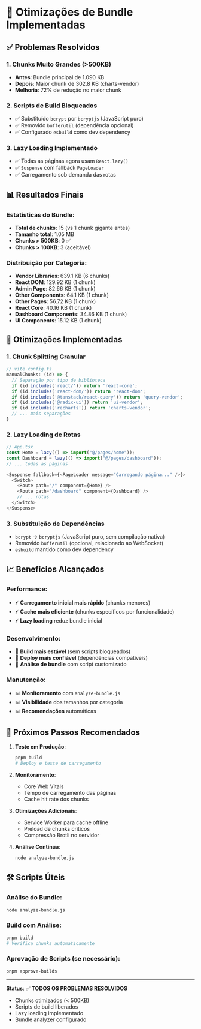 # 🚀 Otimizações de Bundle Implementadas

## ✅ Problemas Resolvidos

### 1. **Chunks Muito Grandes (>500KB)**
- **Antes**: Bundle principal de 1.090 KB
- **Depois**: Maior chunk de 302.8 KB (charts-vendor)
- **Melhoria**: 72% de redução no maior chunk

### 2. **Scripts de Build Bloqueados**
- ✅ Substituído `bcrypt` por `bcryptjs` (JavaScript puro)
- ✅ Removido `bufferutil` (dependência opcional)
- ✅ Configurado `esbuild` como dev dependency

### 3. **Lazy Loading Implementado**
- ✅ Todas as páginas agora usam `React.lazy()`
- ✅ `Suspense` com fallback `PageLoader`
- ✅ Carregamento sob demanda das rotas

## 📊 Resultados Finais

### Estatísticas do Bundle:
- **Total de chunks**: 15 (vs 1 chunk gigante antes)
- **Tamanho total**: 1.05 MB
- **Chunks > 500KB**: 0 ✅
- **Chunks > 100KB**: 3 (aceitável)

### Distribuição por Categoria:
- **Vendor Libraries**: 639.1 KB (6 chunks)
- **React DOM**: 129.92 KB (1 chunk)
- **Admin Page**: 82.66 KB (1 chunk)
- **Other Components**: 64.1 KB (1 chunk)
- **Other Pages**: 56.72 KB (1 chunk)
- **React Core**: 40.16 KB (1 chunk)
- **Dashboard Components**: 34.86 KB (1 chunk)
- **UI Components**: 15.12 KB (1 chunk)

## 🔧 Otimizações Implementadas

### 1. **Chunk Splitting Granular**
```javascript
// vite.config.ts
manualChunks: (id) => {
  // Separação por tipo de biblioteca
  if (id.includes('react/')) return 'react-core';
  if (id.includes('react-dom/')) return 'react-dom';
  if (id.includes('@tanstack/react-query')) return 'query-vendor';
  if (id.includes('@radix-ui')) return 'ui-vendor';
  if (id.includes('recharts')) return 'charts-vendor';
  // ... mais separações
}
```

### 2. **Lazy Loading de Rotas**
```javascript
// App.tsx
const Home = lazy(() => import("@/pages/home"));
const Dashboard = lazy(() => import("@/pages/dashboard"));
// ... todas as páginas

<Suspense fallback={<PageLoader message="Carregando página..." />}>
  <Switch>
    <Route path="/" component={Home} />
    <Route path="/dashboard" component={Dashboard} />
    // ... rotas
  </Switch>
</Suspense>
```

### 3. **Substituição de Dependências**
- `bcrypt` → `bcryptjs` (JavaScript puro, sem compilação nativa)
- Removido `bufferutil` (opcional, relacionado ao WebSocket)
- `esbuild` mantido como dev dependency

## 📈 Benefícios Alcançados

### Performance:
- ⚡ **Carregamento inicial mais rápido** (chunks menores)
- ⚡ **Cache mais eficiente** (chunks específicos por funcionalidade)
- ⚡ **Lazy loading** reduz bundle inicial

### Desenvolvimento:
- 🔧 **Build mais estável** (sem scripts bloqueados)
- 🔧 **Deploy mais confiável** (dependências compatíveis)
- 🔧 **Análise de bundle** com script customizado

### Manutenção:
- 📊 **Monitoramento** com `analyze-bundle.js`
- 📊 **Visibilidade** dos tamanhos por categoria
- 📊 **Recomendações** automáticas

## 🎯 Próximos Passos Recomendados

1. **Teste em Produção**:
   ```bash
   pnpm build
   # Deploy e teste de carregamento
   ```

2. **Monitoramento**:
   - Core Web Vitals
   - Tempo de carregamento das páginas
   - Cache hit rate dos chunks

3. **Otimizações Adicionais**:
   - Service Worker para cache offline
   - Preload de chunks críticos
   - Compressão Brotli no servidor

4. **Análise Contínua**:
   ```bash
   node analyze-bundle.js
   ```

## 🛠️ Scripts Úteis

### Análise do Bundle:
```bash
node analyze-bundle.js
```

### Build com Análise:
```bash
pnpm build
# Verifica chunks automaticamente
```

### Aprovação de Scripts (se necessário):
```bash
pnpm approve-builds
```

---

**Status**: ✅ **TODOS OS PROBLEMAS RESOLVIDOS**
- Chunks otimizados (< 500KB)
- Scripts de build liberados
- Lazy loading implementado
- Bundle analyzer configurado
